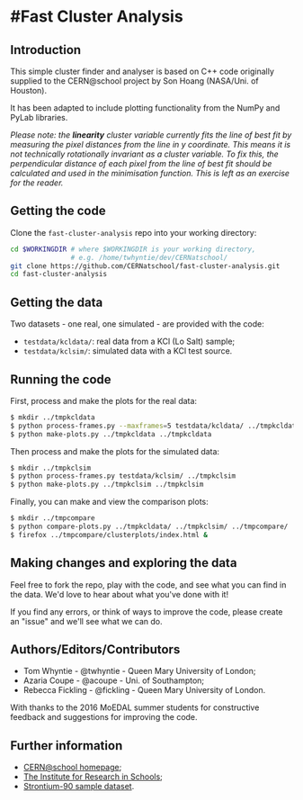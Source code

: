 #Fast Cluster Analysis
========================

## Introduction

This simple cluster finder and analyser is based on C++ code
originally supplied to the CERN@school project by
Son Hoang (NASA/Uni. of Houston).

It has been adapted to include plotting functionality
from the NumPy and PyLab libraries.

_Please note: the **linearity** cluster variable currently
fits the line of best fit by measuring the pixel distances from
the line in y coordinate. This means it is not technically
rotationally invariant as a cluster variable.
To fix this, the perpendicular distance of each pixel
from the line of best fit should be calculated and used in the
minimisation function. This is left as an exercise for the reader._


## Getting the code

Clone the `fast-cluster-analysis` repo into your working directory:

```bash
cd $WORKINGDIR # where $WORKINGDIR is your working directory,
               # e.g. /home/twhyntie/dev/CERNatschool/
git clone https://github.com/CERNatschool/fast-cluster-analysis.git
cd fast-cluster-analysis
```

## Getting the data

Two datasets - one real, one simulated - are provided with the code:

* `testdata/kcldata/`: real data from a KCl (Lo Salt) sample;
* `testdata/kclsim/`: simulated data with a KCl test source.

## Running the code

First, process and make the plots for the real data:
```bash
$ mkdir ../tmpkcldata
$ python process-frames.py --maxframes=5 testdata/kcldata/ ../tmpkcldata
$ python make-plots.py ../tmpkcldata ../tmpkcldata
```

Then process and make the plots for the simulated data:
```bash
$ mkdir ../tmpkclsim
$ python process-frames.py testdata/kclsim/ ../tmpkclsim
$ python make-plots.py ../tmpkclsim ../tmpkclsim
```

Finally, you can make and view the comparison plots:
```bash
$ mkdir ../tmpcompare
$ python compare-plots.py ../tmpkcldata/ ../tmpkclsim/ ../tmpcompare/
$ firefox ../tmpcompare/clusterplots/index.html &
```

## Making changes and exploring the data

Feel free to fork the repo, play with the code, and see what
you can find in the data. We'd love to hear about what
you've done with it!

If you find any errors, or think of ways to improve the code,
please create an "issue" and we'll see what we can do.

## Authors/Editors/Contributors

* Tom Whyntie - @twhyntie - Queen Mary University of London;
* Azaria Coupe - @acoupe - Uni. of Southampton;
* Rebecca Fickling - @fickling - Queen Mary University of London.

With thanks to the 2016 MoEDAL summer students for constructive
feedback and suggestions for improving the code.

## Further information

* [CERN@school homepage](http://researchinschools.org/CERN);
* [The Institute for Research in Schools](http://researchinschools.org);
* [Strontium-90 sample dataset](http://figshare.com/articles/Sr_90_test_data/867659).
